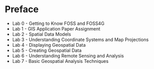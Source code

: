 # Preface

+ Lab 0 - Getting to Know FOSS and FOSS4G
+ Lab 1 - GIS Application Paper Assignment
+ Lab 2 - Spatial Data Models
+ Lab 3 - Understanding Coordinate Systems and Map Projections
+ Lab 4 - Displaying Geospatial Data
+ Lab 5 - Creating Geospatial Data
+ Lab 6 - Understanding Remote Sensing and Analysis
+ Lab 7 - Basic Geospatial Analysis Techniques
